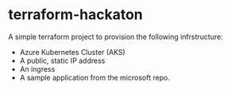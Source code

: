 # terraform-hackaton
A simple terraform project to provision the following infrstructure:
- Azure Kubernetes Cluster (AKS)
- A public, static IP address
- An ingress
- A sample application from the microsoft repo.
